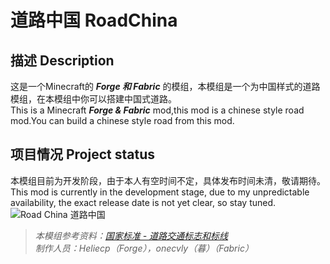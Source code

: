 # 道路中国 RoadChina
## 描述 Description
这是一个Minecraft的 ___Forge 和 Fabric___ 的模组，本模组是一个为中国样式的道路模组，在本模组中你可以搭建中国式道路。  
This is a Minecraft ___Forge & Fabric___ mod,this mod is a chinese style road mod.You can build a chinese style road from this mod.  
## 项目情况 Project status
本模组目前为开发阶段，由于本人有空时间不定，具体发布时间未清，敬请期待。  
This mod is currently in the development stage, due to my unpredictable availability, the exact release date is not yet clear, so stay tuned.  
![Road China 道路中国](https://www.helloimg.com/images/2022/12/30/oCHx7M.png "Road China 道路中国")
> *本模组参考资料：[国家标准 - 道路交通标志和标线](http://jtst.mot.gov.cn/gb/search/gbDetailed?id=e424d8a7313d0ce7d19c6773ad0cdf51)*  
> *制作人员：Heliecp（Forge），onecvly（暮）（Fabric）*
